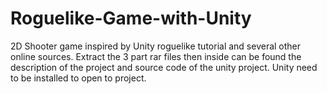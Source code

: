 # Roguelike-Game-with-Unity
2D Shooter game inspired by Unity roguelike tutorial and several other online sources. Extract the 3 part rar files then inside can be found the description of the project and source code of the unity project. Unity need to be installed to open to project.
